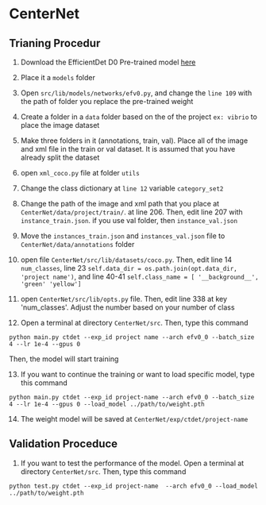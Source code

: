 # CenterNet

## Trianing Procedur

1. Download the EfficientDet D0 Pre-trained model [here](https://drive.google.com/file/d/1z1aDSa6uuY2IqSPpk55-yq5aTvnl5hVe/view?usp=share_link)
2. Place it a `models` folder
3. Open `src/lib/models/networks/efv0.py`, and change the `line 109` with the path of folder you replace the pre-trained weight
4. Create a folder in a `data` folder based on the of the project `ex: vibrio` to place the image dataset
5. Make three folders in it (annotations, train, val). Place all of the image and xml file in the train or val dataset. It is assumed that you have already split the dataset
6. open `xml_coco.py` file at folder `utils`
7. Change the class dictionary at `line 12` variable `category_set2`
8. Change the path of the image and xml path that you place at `CenterNet/data/project/train/`. at line 206. Then, edit line 207 with `instance_train.json`. if you use val folder, then `instance_val.json`
9. Move the `instances_train.json` and `instances_val.json` file to `CenterNet/data/annotations` folder
10. open file `CenterNet/src/lib/datasets/coco.py`. Then, edit line 14 `num_classes`, line 23 `self.data_dir = os.path.join(opt.data_dir, 'project name')`, and line 40-41 `self.class_name = [
      '__background__', 'green' 'yellow']`

11. open `CenterNet/src/lib/opts.py` file. Then, edit line 338 at key 'num_classes'. Adjust the number based on your number of class

12. Open a terminal at directory `CenterNet/src`. Then, type this command
```
python main.py ctdet --exp_id project name --arch efv0_0 --batch_size 4 --lr 1e-4 --gpus 0
```
Then, the model will start training

13. If you want to continue the training or want to load specific model, type this command
```
python main.py ctdet --exp_id project-name --arch efv0_0 --batch_size 4 --lr 1e-4 --gpus 0 --load_model ../path/to/weight.pth
```

14. The weight model will be saved at `CenterNet/exp/ctdet/project-name`

## Validation Proceduce
1. If you want to test the performance of the model. Open a terminal at directory `CenterNet/src`. Then, type this command
```
python test.py ctdet --exp_id project-name  --arch efv0_0 --load_model ../path/to/weight.pth
```